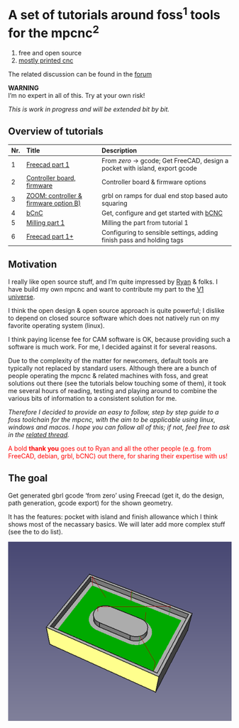 # A set of tutorials around foss<sup>1</sup> tools for the mpcnc<sup>2</sup>
1) free and open source<br>
2) [mostly printed cnc](https://www.v1engineering.com/specifications/)

The related discussion can be found in the [forum](https://www.v1engineering.com/forum/topic/foss-milling-toolchain-freecad-gbrl-on-ramps-discussion/) 

**WARNING**
<br>
I’m no expert in all of this. Try at your own risk!

*This is work in progress and will be extended bit by bit.*

## Overview of tutorials

|Nr. | Title | Description      |
| :------------- | :------------- |:-------------|
|1| [Freecad part 1](freecad_1) | From *zero* &rarr; gcode; Get FreeCAD, design a pocket with island, export gcode|
|2| [Controller board, firmware](firmware_1)  | Controller board & firmware options |
|3| [ZOOM: controller & firmware option B) ](zoom_1) | grbl on ramps for dual end stop based auto squaring |
|4| [bCnC](bcnc_1) | Get, configure and get started with [bCNC](https://github.com/vlachoudis/bCNC) |
|5| [Milling part 1](mill_1) | Milling the part from tutorial 1|
|6| [Freecad part 1+](ext_1) | Configuring to sensible settings, adding finish pass and holding tags| 

[//]: # (<span style="color:red">**NEW**</span>)


## Motivation
I really like open source stuff, and I’m quite impressed by [Ryan](https://www.v1engineering.com/members/vicious1/) & folks. I have build my own mpcnc and want to contribute my part to the [V1 universe](https://www.v1engineering.com/).

I think the open design & open source approach is quite powerful; I dislike to depend on closed source software which does not natively run on my favorite operating system (linux).

I think paying license fee for CAM software is OK, because providing such a software is much work.
For me, I decided against it for several reasons.

Due to the complexity of the matter for newcomers, default tools are typically not replaced by standard users. Although there are a bunch of people operating the mpcnc & related machines with foss, and great solutions out there (see the tutorials below touching some of them), it took me several hours of reading, testing and playing around to combine the various bits of information to a consistent solution for me.  

*Therefore I decided to provide an easy to follow, step by step guide to a foss toolchain for the mpcnc, with the aim to be applicable using linux, windows and macos.
I hope you can follow all of this; if not, feel free to ask in the [related thread](https://www.v1engineering.com/forum/topic/foss-milling-toolchain-freecad-gbrl-on-ramps-discussion/).*

<span style="color:red">A bold **thank you** goes out to Ryan and all the other people (e.g. from FreeCAD, debian, grbl, bCNC) out there, for sharing their expertise with us!</span> 




## The goal
Get generated gbrl gcode ‘from zero’ using Freecad (get it, do the design, path generation, gcode export) for the shown geometry.

It has the features: pocket with island and finish allowance which I think shows most of the necassary basics. We will later add more complex stuff (see the to do list).

![](./assets/images/xScreenshot1.png "A pocket with island designed in FreeCAD")

